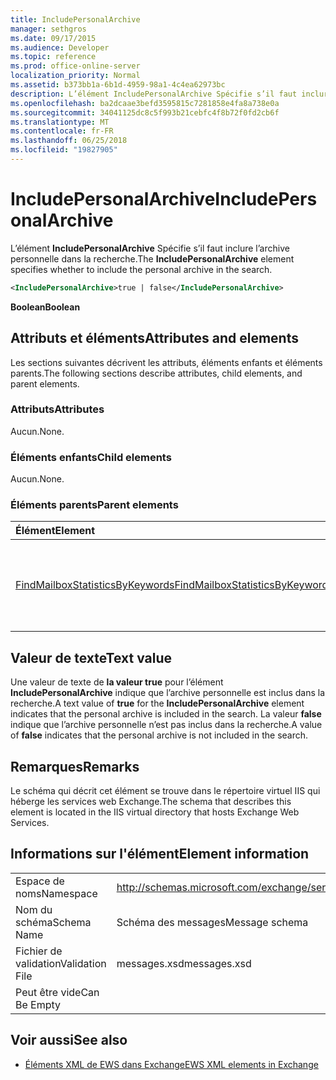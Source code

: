 ```yaml
---
title: IncludePersonalArchive
manager: sethgros
ms.date: 09/17/2015
ms.audience: Developer
ms.topic: reference
ms.prod: office-online-server
localization_priority: Normal
ms.assetid: b373bb1a-6b1d-4959-98a1-4c4ea62973bc
description: L’élément IncludePersonalArchive Spécifie s’il faut inclure l’archive personnelle dans la recherche.
ms.openlocfilehash: ba2dcaae3befd3595815c7281858e4fa8a738e0a
ms.sourcegitcommit: 34041125dc8c5f993b21cebfc4f8b72f0fd2cb6f
ms.translationtype: MT
ms.contentlocale: fr-FR
ms.lasthandoff: 06/25/2018
ms.locfileid: "19827905"
---
```

# <a name="includepersonalarchive"></a><span data-ttu-id="83861-103">IncludePersonalArchive</span><span class="sxs-lookup"><span data-stu-id="83861-103">IncludePersonalArchive</span></span>

<span data-ttu-id="83861-104">L’élément **IncludePersonalArchive** Spécifie s’il faut inclure l’archive personnelle dans la recherche.</span><span class="sxs-lookup"><span data-stu-id="83861-104">The **IncludePersonalArchive** element specifies whether to include the personal archive in the search.</span></span> 
  
```XML
<IncludePersonalArchive>true | false</IncludePersonalArchive>
```

 <span data-ttu-id="83861-105">**Boolean**</span><span class="sxs-lookup"><span data-stu-id="83861-105">**Boolean**</span></span>
## <a name="attributes-and-elements"></a><span data-ttu-id="83861-106">Attributs et éléments</span><span class="sxs-lookup"><span data-stu-id="83861-106">Attributes and elements</span></span>

<span data-ttu-id="83861-107">Les sections suivantes décrivent les attributs, éléments enfants et éléments parents.</span><span class="sxs-lookup"><span data-stu-id="83861-107">The following sections describe attributes, child elements, and parent elements.</span></span>
  
### <a name="attributes"></a><span data-ttu-id="83861-108">Attributs</span><span class="sxs-lookup"><span data-stu-id="83861-108">Attributes</span></span>

<span data-ttu-id="83861-109">Aucun.</span><span class="sxs-lookup"><span data-stu-id="83861-109">None.</span></span>
  
### <a name="child-elements"></a><span data-ttu-id="83861-110">Éléments enfants</span><span class="sxs-lookup"><span data-stu-id="83861-110">Child elements</span></span>

<span data-ttu-id="83861-111">Aucun.</span><span class="sxs-lookup"><span data-stu-id="83861-111">None.</span></span>
  
### <a name="parent-elements"></a><span data-ttu-id="83861-112">Éléments parents</span><span class="sxs-lookup"><span data-stu-id="83861-112">Parent elements</span></span>

|<span data-ttu-id="83861-113">**Élément**</span><span class="sxs-lookup"><span data-stu-id="83861-113">**Element**</span></span>|<span data-ttu-id="83861-114">**Description**</span><span class="sxs-lookup"><span data-stu-id="83861-114">**Description**</span></span>|
|:-----|:-----|
|[<span data-ttu-id="83861-115">FindMailboxStatisticsByKeywords</span><span class="sxs-lookup"><span data-stu-id="83861-115">FindMailboxStatisticsByKeywords</span></span>](findmailboxstatisticsbykeywords.md) <br/> |<span data-ttu-id="83861-116">Spécifie une requête pour rechercher des statistiques de boîtes aux lettres par mot clé.</span><span class="sxs-lookup"><span data-stu-id="83861-116">Specifies a request to search for mailbox statistics by keyword.</span></span>  <br/> |
   
## <a name="text-value"></a><span data-ttu-id="83861-117">Valeur de texte</span><span class="sxs-lookup"><span data-stu-id="83861-117">Text value</span></span>

<span data-ttu-id="83861-118">Une valeur de texte de **la valeur true** pour l’élément **IncludePersonalArchive** indique que l’archive personnelle est inclus dans la recherche.</span><span class="sxs-lookup"><span data-stu-id="83861-118">A text value of **true** for the **IncludePersonalArchive** element indicates that the personal archive is included in the search.</span></span> <span data-ttu-id="83861-119">La valeur **false** indique que l’archive personnelle n’est pas inclus dans la recherche.</span><span class="sxs-lookup"><span data-stu-id="83861-119">A value of **false** indicates that the personal archive is not included in the search.</span></span> 
  
## <a name="remarks"></a><span data-ttu-id="83861-120">Remarques</span><span class="sxs-lookup"><span data-stu-id="83861-120">Remarks</span></span>

<span data-ttu-id="83861-121">Le schéma qui décrit cet élément se trouve dans le répertoire virtuel IIS qui héberge les services web Exchange.</span><span class="sxs-lookup"><span data-stu-id="83861-121">The schema that describes this element is located in the IIS virtual directory that hosts Exchange Web Services.</span></span>
  
## <a name="element-information"></a><span data-ttu-id="83861-122">Informations sur l'élément</span><span class="sxs-lookup"><span data-stu-id="83861-122">Element information</span></span>

|||
|:-----|:-----|
|<span data-ttu-id="83861-123">Espace de noms</span><span class="sxs-lookup"><span data-stu-id="83861-123">Namespace</span></span>  <br/> |http://schemas.microsoft.com/exchange/services/2006/messages  <br/> |
|<span data-ttu-id="83861-124">Nom du schéma</span><span class="sxs-lookup"><span data-stu-id="83861-124">Schema Name</span></span>  <br/> |<span data-ttu-id="83861-125">Schéma des messages</span><span class="sxs-lookup"><span data-stu-id="83861-125">Message schema</span></span>  <br/> |
|<span data-ttu-id="83861-126">Fichier de validation</span><span class="sxs-lookup"><span data-stu-id="83861-126">Validation File</span></span>  <br/> |<span data-ttu-id="83861-127">messages.xsd</span><span class="sxs-lookup"><span data-stu-id="83861-127">messages.xsd</span></span>  <br/> |
|<span data-ttu-id="83861-128">Peut être vide</span><span class="sxs-lookup"><span data-stu-id="83861-128">Can Be Empty</span></span>  <br/> ||
   
## <a name="see-also"></a><span data-ttu-id="83861-129">Voir aussi</span><span class="sxs-lookup"><span data-stu-id="83861-129">See also</span></span>



- [<span data-ttu-id="83861-130">Éléments XML de EWS dans Exchange</span><span class="sxs-lookup"><span data-stu-id="83861-130">EWS XML elements in Exchange</span></span>](ews-xml-elements-in-exchange.md)

